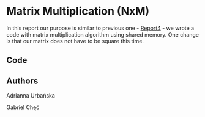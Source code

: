 # Matrix Multiplication (NxM)

In this report our purpose is similar to previous one - [Report4](https://github.com/AdriannaUrbanska/Introduction-to-CUDA-and-OpenCL/tree/master/Report4) - we wrote a code with matrix multiplication algorithm using shared memory. One change is that our matrix does not have to be square this time.

## Code


## Authors

Adrianna Urbańska

Gabriel Chęć
